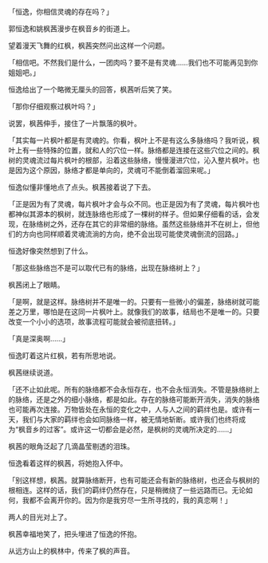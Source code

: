 「恒逸，你相信灵魂的存在吗？」

郭恒逸和姚枫茜漫步在枫音乡的街道上。

望着漫天飞舞的红枫，枫茜突然问出这样一个问题。

「相信吧。不然我们是什么，一团肉吗？要不是有灵魂……我们也不可能再见到你姐姐吧。」

恒逸给出了一个略微无厘头的回答，枫茜听后笑了笑。

「那你仔细观察过枫叶吗？」

说罢，枫茜伸手，接住了一片飘落的枫叶。

「其实每一片枫叶都是有灵魂的。你看，枫叶上不是有这么多脉络吗？我听说，枫叶上有一些特殊的位置，就和人的穴位一样。脉络都是连接在这些穴位之间的。枫树的灵魂流过每片枫叶的根部，沿着这些脉络，慢慢漫进穴位，沁入整片枫叶。也是因为这个原因，脉络才都是单向的，灵魂可不能倒着溜回来呢。」

恒逸似懂非懂地点了点头。枫茜接着说了下去。

「正是因为有了灵魂，每片枫叶才会与众不同。也正是因为有了灵魂，每片枫叶也都神似其源本的枫树，就连脉络也形成了一棵树的样子。但如果仔细看的话，会发现，在脉络树之外，还存在其它的非常细的脉络。虽然这些脉络并不在树上，但他们的方向也同样顺着灵魂流淌的方向，绝不会出现可能使灵魂倒流的回路。」

恒逸好像突然想到了什么。

「那这些脉络岂不是可以取代已有的脉络，出现在脉络树上？」

枫茜闭上了眼睛。

「是啊，就是这样。脉络树并不是唯一的。只要有一些微小的偏差，脉络树就可能差之万里，哪怕是在这同一片枫叶上。就像我们的故事，结局也不是唯一的。只要改变一个小小的选项，故事流程可能就会被彻底扭转。」

「真是深奥啊……」

恒逸盯着这片红枫，若有所思地说。

枫茜继续说道。

「还不止如此呢。所有的脉络都不会永恒存在，也不会永恒消失。不管是脉络树上的脉络，还是之外的细小脉络，都是如此。存在的脉络可能断开消失，消失的脉络也可能再次连接。万物皆处在永恒的变化之中，人与人之间的羁绊也是。或许有一天，我们与大家的羁绊也会如同脉络一样，被无情地斩断。或许我们也终将成为“枫音乡的过客”。或许这一切都会是必然，是枫树的灵魂所决定的……」

枫茜的眼角泛起了几滴晶莹剔透的泪珠。

恒逸看着这样的枫茜，将她抱入怀中。

「别这样想，枫茜。就算脉络断开，也有可能还会有新的脉络树，也还会与枫树的根相连。这样的话，我们的羁绊仍然存在，只是稍微绕了一些远路而已。无论如何，我都不会离开你的。因为你是我穷尽一生所寻找的，我的真恋啊！」

两人的目光对上了。

枫茜幸福地笑了，把头埋进了恒逸的怀抱。

从远方山上的枫林中，传来了枫的声音。